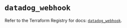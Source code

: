 # `datadog_webhook`

Refer to the Terraform Registry for docs: [`datadog_webhook`](https://registry.terraform.io/providers/datadog/datadog/3.47.0/docs/resources/webhook).
